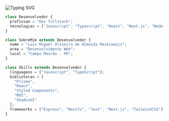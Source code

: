 ![Typing SVG](https://readme-typing-svg.herokuapp.com?color=84CC16&lines=Console.log(%22Luis+Mackiewicz%22);Fullstack+Developer)

```ts
class Desenvolvedor {
  profissao = "Dev fullstack";
  tecnologias = ["Javascript", "Typescript", "React", "Next.js", "Node.js", "Docker"];
}

class SobreMim extends Desenvolvedor {
  nome = "Luis Miguel Oliveira de Almeida Mackiewicz";
  area = "Desenvolvimento Web";
  local = "Campo Mourão - PR";
}

class Skills extends Desenvolvedor {
  linguagens = ["Javascript", "TypeScript"];
  bibliotecas = [
    "Prisma",
    "React",
    "Styled Components",
    "MUI",
    "ShadcnUI"
  ];
  frameworks = ["Express", "NestJs", "Jest", "Next.js", "TailwindCSS"];
}
